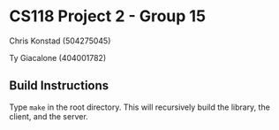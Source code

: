 # CS118 Project 2 - Group 15

Chris Konstad (504275045)

Ty Giacalone (404001782)

## Build Instructions
Type `make` in the root directory.  This will recursively build the library, the client, and the server.
